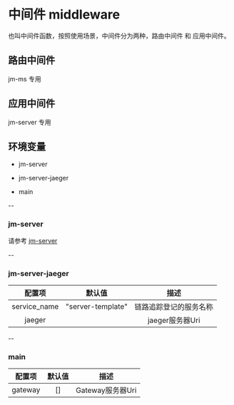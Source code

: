 # 中间件 middleware

也叫中间件函数，按照使用场景，中间件分为两种，路由中间件 和 应用中间件。

## 路由中间件

jm-ms 专用

## 应用中间件

jm-server 专用

## <a name="环境变量">环境变量</a>

- jm-server

- jm-server-jaeger

- main

--

### jm-server

请参考 [jm-server](https://github.com/jm-root/jm-server/tree/master/packages/jm-server)

--

### jm-server-jaeger

| 配置项 | 默认值 | 描述 |
| :-: | :-: | :-: |
|service_name|"server-template"| 链路追踪登记的服务名称 |
|jaeger| |jaeger服务器Uri| 链路追踪服务器

--

### main

| 配置项 | 默认值 | 描述 |
| :-: | :-: | :-: |
|gateway| [] | Gateway服务器Uri |
